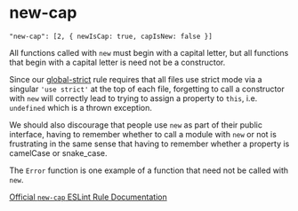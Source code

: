 # new-cap

    "new-cap": [2, { newIsCap: true, capIsNew: false }]

All functions called with `new` must begin with a capital letter, but all
functions that begin with a capital letter is need not be a constructor.

Since our [global-strict][global-strict] rule requires that all files use
strict mode via a singular `'use strict'` at the top of each file, forgetting
to call a constructor with `new` will correctly lead to trying to assign a
property to `this`, i.e. `undefined` which is a thrown exception.

We should also discourage that people use `new` as part of their public
interface, having to remember whether to call a module with `new` or not is
frustrating in the same sense that having to remember whether a property is
camelCase or snake_case.

The `Error` function is one example of a function that need not be called with
`new`.

[Official `new-cap` ESLint Rule Documentation][new-cap-docs]

[new-cap-docs]: https://github.com/eslint/eslint/blob/master/docs/rules/new-cap.md
[global-strict]: global-strict.md
